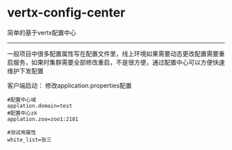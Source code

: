 # vertx-config-center
简单的基于vertx配置中心  

---
一般项目中很多配置属性写在配置文件里，线上环境如果需要动态更改配置需要重启服务，如果时集群需要全部修改重启，不是很方便，通过配置中心可以方便快速维护下发配置


客户端启动：
修改application.properties配置  

```
#配置中心域
applation.domain=test
#配置中心zk
applation.zoo=zoo1:2181

#测试用属性
white_list=张三

```
